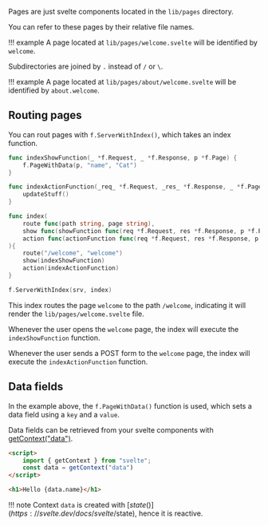 Pages are just svelte components located in the `lib/pages` directory.

You can refer to these pages by their relative file names.

!!! example
	A page located at `lib/pages/welcome.svelte` will be identified by `welcome`.

Subdirectories are joined by `.` instead of `/` or `\`.

!!! example
	A page located at `lib/pages/about/welcome.svelte` will be identified by `about.welcome`.


## Routing pages

You can rout pages with `f.ServerWithIndex()`, which takes an index function.

```go
func indexShowFunction(_ *f.Request, _ *f.Response, p *f.Page) {
	f.PageWithData(p, "name", "Cat")
}

func indexActionFunction(_req_ *f.Request, _res_ *f.Response, _ *f.Page) {
	updateStuff()
}

func index(
	route func(path string, page string),
	show func(showFunction func(req *f.Request, res *f.Response, p *f.Page)),
	action func(actionFunction func(req *f.Request, res *f.Response, p *f.Page)),
){
	route("/welcome", "welcome")
	show(indexShowFunction)
	action(indexActionFunction)	
}
```

```go
f.ServerWithIndex(srv, index)
```

This index routes the page `welcome` to the path `/welcome`, indicating it will render the `lib/pages/welcome.svelte` file.

Whenever the user opens the `welcome` page, the index will execute the `indexShowFunction` function.

Whenever the user sends a POST form to the `welcome` page, the index will execute the `indexActionFunction` function.

## Data fields

In the example above, the `f.PageWithData()` function is used, which sets a data field using a `key` and a `value`.

Data fields can be retrieved from your svelte components with [getContext("data")](https://svelte.dev/docs/svelte/svelte#getContext).

```html
<script>
    import { getContext } from "svelte";
    const data = getContext("data")
</script>

<h1>Hello {data.name}</h1>
```

!!! note
	Context `data` is created with [$state()](https://svelte.dev/docs/svelte/$state), hence it is reactive.